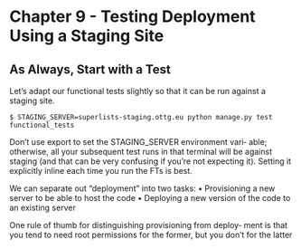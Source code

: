 # Chapter 9 - Testing Deployment Using a Staging Site 

## As Always, Start with a Test

Let’s adapt our functional tests slightly so that it can be run against a staging site.

    $ STAGING_SERVER=superlists-staging.ottg.eu python manage.py test functional_tests

Don’t use export to set the STAGING_SERVER environment vari‐ able; otherwise, all your subsequent test runs in that terminal will be against staging (and that can be very confusing if you’re not expecting it). Setting it explicitly inline each time you run the FTs is best.

We can separate out “deployment” into two tasks:
• Provisioning a new server to be able to host the code
• Deploying a new version of the code to an existing server

One rule of thumb for distinguishing provisioning from deploy‐ ment is that you tend to need root permissions for the former, but you don’t for the latter
